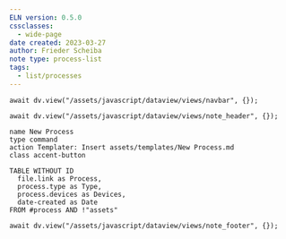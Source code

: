 ```yaml
---
ELN version: 0.5.0
cssclasses:
  - wide-page
date created: 2023-03-27
author: Frieder Scheiba
note type: process-list
tags:
  - list/processes
---
```


```dataviewjs
await dv.view("/assets/javascript/dataview/views/navbar", {});
```

```dataviewjs
await dv.view("/assets/javascript/dataview/views/note_header", {});
```

```button
name New Process
type command
action Templater: Insert assets/templates/New Process.md
class accent-button
```

```dataview
TABLE WITHOUT ID
  file.link as Process, 
  process.type as Type,
  process.devices as Devices,
  date-created as Date
FROM #process AND !"assets"
```

```dataviewjs
await dv.view("/assets/javascript/dataview/views/note_footer", {});
```
